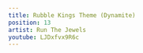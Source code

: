 ```yaml
---
title: Rubble Kings Theme (Dynamite)
position: 13
artist: Run The Jewels
youtube: LJDxfvx9R6c
---
```


